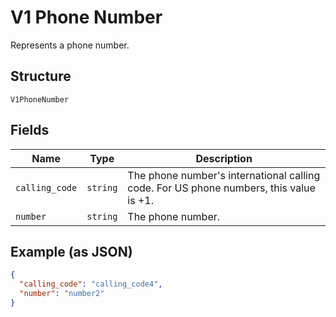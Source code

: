 
# V1 Phone Number

Represents a phone number.

## Structure

`V1PhoneNumber`

## Fields

| Name | Type | Description |
|  --- | --- | --- |
| `calling_code` | `string` | The phone number's international calling code. For US phone numbers, this value is +1. |
| `number` | `string` | The phone number. |

## Example (as JSON)

```json
{
  "calling_code": "calling_code4",
  "number": "number2"
}
```

